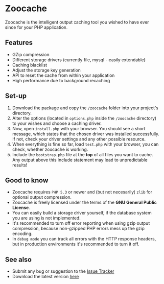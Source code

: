 # Zoocache #
Zoocache is the intelligent output caching tool you wished to have ever since for your PHP application.

## Features ##
+ GZip compression
+ Different storage drivers (currently file, mysql - easily extendable)
+ Caching blacklist
+ Adjust the storage key generation
+ API to reset the cache from within your application
+ High performance due to background recaching

## Set-up ##
1. Download the package and copy the `/zoocache` folder into your project's directory.
2. Alter the options (located in `options.php` inside the `/zoocache` directory) to your wishes and choose a caching driver.
3. Now, open `install.php` with your browser. You should see a short message, which states that the chosen driver was installed successfully. If not, check your driver settings and any other possible resource.
4. When everything is fine so far, load `test.php` with your browser, you can check, whether zoocache is working.
5. Include the `bootstrap.php` file at the **top** of all files you want to cache. Any output above this include statement may lead to unpredictable results!
 
## Good to know ##
* Zoocache requires `PHP 5.3` or newer and (but not necesarily) `zlib` for optional output compression.
* Zoocache is freely licensed under the terms of the **GNU General Public License**.
* You can easily build a storage driver yourself, if the database system you are using is not implemented.  
* It's recommended to turn off error reporting when using gzip output compression, because non-gzipped PHP errors mess up the gzip encoding.
* In `debug mode` you can track all errors with the HTTP response headers, but in production environments it's recommended to turn it off.

## See also ##
* Submit any bug or suggestion to the [Issue Tracker](http://github.com/marcelklehr/zoocache/issues)
* Download the latest version [here](https://github.com/marcelklehr/zoocache/downloads)